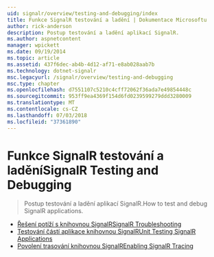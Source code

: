 ```yaml
---
uid: signalr/overview/testing-and-debugging/index
title: Funkce SignalR testování a ladění | Dokumentace Microsoftu
author: rick-anderson
description: Postup testování a ladění aplikací SignalR.
ms.author: aspnetcontent
manager: wpickett
ms.date: 09/19/2014
ms.topic: article
ms.assetid: 437f6dec-ab4b-4d12-af71-e8ab028aab7b
ms.technology: dotnet-signalr
msc.legacyurl: /signalr/overview/testing-and-debugging
msc.type: chapter
ms.openlocfilehash: d7551107c5210c4cff72062f36ada7e49854448c
ms.sourcegitcommit: 953ff9ea4369f154d6fd0239599279ddd3280009
ms.translationtype: MT
ms.contentlocale: cs-CZ
ms.lasthandoff: 07/03/2018
ms.locfileid: "37361890"
---
```

<a name="signalr-testing-and-debugging"></a><span data-ttu-id="4c67a-103">Funkce SignalR testování a ladění</span><span class="sxs-lookup"><span data-stu-id="4c67a-103">SignalR Testing and Debugging</span></span>
====================
> <span data-ttu-id="4c67a-104">Postup testování a ladění aplikací SignalR.</span><span class="sxs-lookup"><span data-stu-id="4c67a-104">How to test and debug SignalR applications.</span></span>


- [<span data-ttu-id="4c67a-105">Řešení potíží s knihovnou SignalR</span><span class="sxs-lookup"><span data-stu-id="4c67a-105">SignalR Troubleshooting</span></span>](troubleshooting.md)
- [<span data-ttu-id="4c67a-106">Testování částí aplikace knihovnou SignalR</span><span class="sxs-lookup"><span data-stu-id="4c67a-106">Unit Testing SignalR Applications</span></span>](unit-testing-signalr-applications.md)
- [<span data-ttu-id="4c67a-107">Povolení trasování knihovnou SignalR</span><span class="sxs-lookup"><span data-stu-id="4c67a-107">Enabling SignalR Tracing</span></span>](enabling-signalr-tracing.md)
